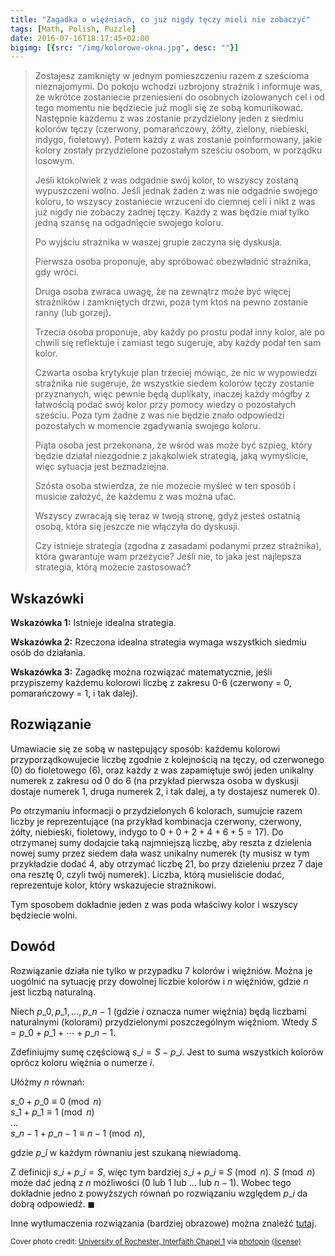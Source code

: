 ```yaml
---
title: "Zagadka o więźniach, co już nigdy tęczy mieli nie zobaczyć"
tags: [Math, Polish, Puzzle]
date: 2016-07-16T18:17:45+02:00
bigimg: [{src: "/img/kolorowe-okna.jpg", desc: ""}]
---
```


> Zostajesz zamknięty w jednym pomieszczeniu razem z sześcioma nieznajomymi. Do
> pokoju wchodzi uzbrojony strażnik i informuje was, że wkrótce zostaniecie
> przeniesieni do osobnych izolowanych cel i od tego momentu nie będziecie już
> mogli się ze sobą komunikować. Następnie każdemu z was zostanie przydzielony
> jeden z siedmiu kolorów tęczy (czerwony, pomarańczowy, żółty, zielony,
> niebieski, indygo, fioletowy). Potem każdy z was zostanie poinformowany, jakie
> kolory zostały przydzielone pozostałym sześciu osobom, w porządku losowym.
> 
> Jeśli ktokolwiek z was odgadnie swój kolor, to wszyscy zostaną wypuszczeni
> wolno. Jeśli jednak żaden z was nie odgadnie swojego koloru, to wszyscy
> zostaniecie wrzuceni do ciemnej celi i nikt z was już nigdy nie zobaczy żadnej
> tęczy. Każdy z was będzie miał tylko jedną szansę na odgadnięcie swojego
> koloru.
> 
> Po wyjściu strażnika w waszej grupie zaczyna się dyskusja.
> 
> Pierwsza osoba proponuje, aby spróbować obezwładnić strażnika, gdy wróci.
> 
> Druga osoba zwraca uwagę, że na zewnątrz może być więcej strażników i
> zamkniętych drzwi, poza tym ktoś na pewno zostanie ranny (lub gorzej).
> 
> Trzecia osoba proponuje, aby każdy po prostu podał inny kolor, ale po chwili
> się reflektuje i zamiast tego sugeruje, aby każdy podał ten sam kolor.
> 
> Czwarta osoba krytykuje plan trzeciej mówiąc, że nic w wypowiedzi strażnika
> nie sugeruje, że wszystkie siedem kolorów tęczy zostanie przyznanych, więc
> pewnie będą duplikaty, inaczej każdy mógłby z łatwością podać swój kolor przy
> pomocy wiedzy o pozostałych sześciu. Poza tym żadne z was nie będzie znało
> odpowiedzi pozostałych w momencie zgadywania swojego koloru.
> 
> Piąta osoba jest przekonana, że wśród was może być szpieg, który będzie
> działał niezgodnie z jakąkolwiek strategią, jaką wymyślicie, więc sytuacja
> jest beznadziejna.
> 
> Szósta osoba stwierdza, że nie możecie myśleć w ten sposób i musicie założyć,
> że każdemu z was można ufać.
> 
> Wszyscy zwracają się teraz w twoją stronę, gdyż jesteś ostatnią osobą, która
> się jeszcze nie włączyła do dyskusji.
> 
> Czy istnieje strategia (zgodna z zasadami podanymi przez strażnika), która
> gwarantuje wam przeżycie? Jeśli nie, to jaka jest najlepsza strategia, którą
> możecie zastosować?

## Wskazówki

**Wskazówka 1:** Istnieje idealna strategia.

**Wskazówka 2:** Rzeczona idealna strategia wymaga wszystkich siedmiu osób do
działania.

**Wskazówka 3:** Zagadkę można rozwiązać matematycznie, jeśli przypiszemy
każdemu kolorowi liczbę z zakresu 0-6 (czerwony = 0, pomarańczowy = 1, i tak
dalej).

## Rozwiązanie

Umawiacie się ze sobą w następujący sposób: każdemu kolorowi przyporządkowujecie
liczbę zgodnie z kolejnością na tęczy, od czerwonego ($0$) do fioletowego ($6$),
oraz każdy z was zapamiętuje swój jeden unikalny numerek z zakresu od $0$ do $6$
(na przykład pierwsza osoba w dyskusji dostaje numerek $1$, druga numerek $2$, i
tak dalej, a ty dostajesz numerek $0$).

Po otrzymaniu informacji o przydzielonych $6$ kolorach, sumujcie razem liczby je
reprezentujące (na przykład kombinacja czerwony, czerwony, żółty, niebieski,
fioletowy, indygo to $0 + 0 + 2 + 4 + 6 + 5 = 17$). Do otrzymanej sumy dodajcie
taką najmniejszą liczbę, aby reszta z dzielenia nowej sumy przez siedem dała
wasz unikalny numerek (ty musisz w tym przykładzie dodać $4$, aby otrzymać
liczbę $21$, bo przy dzieleniu przez $7$ daje ona resztę $0$, czyli twój
numerek). Liczba, którą musieliście dodać, reprezentuje kolor, który wskazujecie
strażnikowi.

Tym sposobem dokładnie jeden z was poda właściwy kolor i wszyscy będziecie
wolni.

## Dowód

Rozwiązanie działa nie tylko w przypadku $7$ kolorów i więźniów. Można je
uogólnić na sytuację przy dowolnej liczbie kolorów i $n$ więźniów, gdzie $n$
jest liczbą naturalną.

Niech $p\_0, p\_1, \ldots, p\_{n-1}$ (gdzie $i$ oznacza numer więźnia) będą
liczbami naturalnymi (kolorami) przydzielonymi poszczególnym więźniom. Wtedy $S
= p\_0 + p\_1 + \cdots + p\_{n-1}$.

Zdefiniujmy sumę częściową $s\_i = S - p\_i$. Jest to suma wszystkich kolorów
oprócz koloru więźnia o numerze $i$.

Ułóżmy $n$ równań:

$s\_0 + p\_0 \equiv 0 \pmod n$  
$s\_1 + p\_1 \equiv 1 \pmod n$  
$\ldots$  
$s\_{n-1} + p\_{n-1} \equiv n - 1 \pmod n$,

gdzie $p\_i$ w każdym równaniu jest szukaną niewiadomą.

Z definicji $s\_i + p\_i = S$, więc tym bardziej $s\_i + p\_i \equiv S \pmod n$.
$S \pmod n$ może dać jedną z $n$ możliwości ($0$ lub $1$ lub ... lub $n-1$).
Wobec tego dokładnie jedno z powyższych równań po rozwiązaniu względem $p\_i$ da
dobrą odpowiedź. $\blacksquare$

Inne wytłumaczenia rozwiązania (bardziej obrazowe) można znaleźć
[tutaj](https://www.quora.com/What-are-some-funny-nice-intelligent-and-mind-boggling-tricky-math-questions-to-ask/answer/Sean-Lucent).

<small>Cover photo credit: <a href="http://www.flickr.com/photos/36655009@N05/8696581956">University of Rochester, Interfaith Chapel 1</a> via <a href="http://photopin.com">photopin</a> <a href="https://creativecommons.org/licenses/by-sa/2.0/">(license)</a></small>
